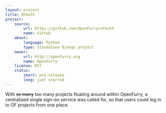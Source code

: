 ```yaml
---
layout: project
title: OFAuth
project:
    source:
        url: https://github.com/OpenFurry/ofauth
        name: Github
    about:
        language: Python
        type: standalone Django project
    owner:
        url: http://openfurry.org
        name: OpenFurry
    license: MIT
    status:
        short: pre-release
        long: just started
---
```


With ~~so many~~ too many projects floating around within OpenFurry, a centralized single sign-on service was called for, so that users could log in to OF projects from one place.
